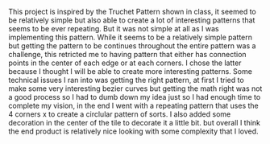 This project is inspired by the Truchet Pattern shown in class, it seemed to be relatively simple but also able to create a lot of interesting patterns that seems to be ever repeating. But it was not simple at all as I was implementing this pattern. While it seems to be a relatively simple pattern but getting the pattern to be continues throughout the entire pattern was a challenge, this retricted me to having pattern that either has connection points in the center of each edge or at each corners. I chose the latter because I thought I will be able to create more interesting patterns. Some technical issues I ran into was getting the right pattern, at first I tried to make some very interesting bezier curves but getting the math right was not a good process so I had to dumb down my idea just so I had enough time to complete my vision, in the end I went with a repeating pattern that uses the 4 corners x to create a circlular pattern of sorts. I also added some decoration in the center of the tile to decorate it a little bit. but overall I think the end product is relatively nice looking with some complexity that I loved.